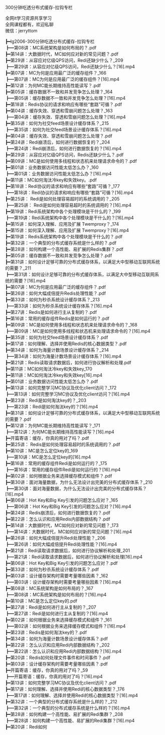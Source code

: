 300分钟吃透分布式缓存-拉钩专栏

全网it学习资源共享学习<br>全网课程都有，欢迎私聊<br>微信：jerryttom<br>

┣━lg2006-300分钟吃透分布式缓存-拉钩专栏<br> ┣━第08讲：MC系统架构是如何布局的？.pdf<br> ┣━第14讲：大数据时代，MC如何应对新的常见问题？.pdf<br> ┣━第29讲：从容应对亿级QPS访问，Redi还缺少什么？_209<br> ┣━第29讲：从容应对亿级QPS访问，Redi还缺少什么？[16].mp4<br> ┣━第07讲：MC为何是应用最广泛的缓存组件？_166<br> ┣━第07讲：MC为何是应用最广泛的缓存组件？[16].mp4<br> ┣━第12讲：为何MC能长期维持高性能读写？.pdf<br> ┣━第05讲：缓存数据不一致和并发竞争怎么处理？_164<br> ┣━第05讲：缓存数据不一致和并发竞争怎么处理？[16].mp4<br> ┣━第18讲：Redis协议的请求和响应有哪些“套路”可循？.pdf<br> ┣━第04讲：缓存失效、穿透和雪崩问题怎么处理？_163<br> ┣━第04讲：缓存失效、穿透和雪崩问题怎么处理？[16].mp4<br> ┣━第35讲：如何为社交feed场景设计缓存体系？_215<br> ┣━第35讲：如何为社交feed场景设计缓存体系？[16].mp4<br> ┣━第04讲：缓存失效、穿透和雪崩问题怎么处理？.pdf<br> ┣━第24讲：Redi崩溃后，如何进行数据恢复的？_204<br> ┣━第24讲：Redi崩溃后，如何进行数据恢复的？[16].mp4<br> ┣━第29讲：从容应对亿级QPS访问，Redis还缺少什么？.pdf<br> ┣━第09讲：MC是如何使用多线程和状态机来处理请求命令的？.pdf<br> ┣━第01讲：业务数据访问性能太低怎么办？_160<br> ┣━第01讲：业务数据访问性能太低怎么办？[16].mp4<br> ┣━第11讲：MC如何淘汰冷key和失效key。.pdf<br> ┣━第18讲：Redi协议的请求和响应有哪些“套路”可循？_177<br> ┣━第18讲：Redi协议的请求和响应有哪些“套路”可循？[16].mp4<br> ┣━第25讲： Redi是如何处理容易超时的系统调用的？_205<br> ┣━第25讲： Redi是如何处理容易超时的系统调用的？[16].mp4<br> ┣━第19讲：Redi系统架构中各个处理模块是干什么的？_199<br> ┣━第19讲：Redi系统架构中各个处理模块是干什么的？[16].mp4<br> ┣━第15讲：如何深入理解、应用及扩展 Twemproxy？_174<br> ┣━第15讲：如何深入理解、应用及扩展 Twemproxy？[16].mp4<br> ┣━第19讲：Redis系统架构中各个处理模块是干什么的？.pdf<br> ┣━第32讲：一个典型的分布式缓存系统是什么样的？.pdf<br> ┣━第28讲：如何构建一个高性能、易扩展的Redis集群？.pdf<br> ┣━第05讲：缓存数据不一致和并发竞争怎么处理？.pdf<br> ┣━第31讲：如何设计足够可靠的分布式缓存体系，以满足大中型移动互联网系统的需要？_211<br> ┣━第31讲：如何设计足够可靠的分布式缓存体系，以满足大中型移动互联网系统的需要？[16].mp4<br> ┣━第07讲：MC为何是应用最广泛的缓存组件？.pdf<br> ┣━第26讲：如何大幅成倍提升Redis处理性能？.pdf<br> ┣━第33讲：如何为秒杀系统设计缓存体系？_213<br> ┣━第33讲：如何为秒杀系统设计缓存体系？[16].mp4<br> ┣━第27讲：Redis是如何进行主从复制的？.pdf<br> ┣━第16讲：常用的缓存组件Redis是如何运行的？.pdf<br> ┣━第09讲：MC是如何使用多线程和状态机来处理请求命令的？_168<br> ┣━第09讲：MC是如何使用多线程和状态机来处理请求命令的？[16].mp4<br> ┣━第35讲：如何为社交feed场景设计缓存体系？.pdf<br> ┣━第17讲：如何理解、选择并使用Redis的核心数据类型？.pdf<br> ┣━第34讲：如何为海量计数场景设计缓存体系？_214<br> ┣━第34讲：如何为海量计数场景设计缓存体系？[16].mp4<br> ┣━第21讲：Redis读取请求数据后，如何进行协议解析和处理.pdf<br> ┣━第11讲：MC如何淘汰冷key和失效key_170<br> ┣━第11讲：MC如何淘汰冷key和失效key[16].mp4<br> ┣━第01讲：业务数据访问性能太低怎么办？.pdf<br> ┣━第13讲：如何完整学习MC协议及优化client访问？_172<br> ┣━第13讲：如何完整学习MC协议及优化client访问？[16].mp4<br> ┣━第23讲：Redi是如何淘汰key的？_203<br> ┣━第23讲：Redi是如何淘汰key的？[16].mp4<br> ┣━第31讲：如何设计足够可靠的分布式缓存体系，以满足大中型移动互联网系统的需要？.pdf<br> ┣━第12讲：为何MC能长期维持高性能读写？_171<br> ┣━第12讲：为何MC能长期维持高性能读写？[16].mp4<br> ┣━开篇寄语：缓存，你真的用对了吗？.pdf<br> ┣━第25讲： Redis是如何处理容易超时的系统调用的？.pdf<br> ┣━第10讲：MC是怎么定位key的_169<br> ┣━第10讲：MC是怎么定位key的[16].mp4<br> ┣━第16讲：常用的缓存组件Redi是如何运行的？_175<br> ┣━第16讲：常用的缓存组件Redi是如何运行的？[16].mp4<br> ┣━第02讲：如何根据业务来选择缓存模式和组件？.pdf<br> ┣━第30讲：面对海量数据，为什么无法设计出完美的分布式缓存体系？_210<br> ┣━第30讲：面对海量数据，为什么无法设计出完美的分布式缓存体系？[16].mp4<br> ┣━第06讲：Hot Key和Big Key引发的问题怎么应对？_165<br> ┣━第06讲：Hot Key和Big Key引发的问题怎么应对？[16].mp4<br> ┣━第24讲：Redis崩溃后，如何进行数据恢复的？.pdf<br> ┣━第22讲：怎么认识和应用Redis内部数据结构？.pdf<br> ┣━第14讲：大数据时代，MC如何应对新的常见问题？_173<br> ┣━第14讲：大数据时代，MC如何应对新的常见问题？[16].mp4<br> ┣━第26讲：如何大幅成倍提升Redi处理性能？_206<br> ┣━第26讲：如何大幅成倍提升Redi处理性能？[16].mp4<br> ┣━第21讲：Redi读取请求数据后，如何进行协议解析和处理_201<br> ┣━第21讲：Redi读取请求数据后，如何进行协议解析和处理[16].mp4<br> ┣━第06讲：Hot Key和Big Key引发的问题怎么应对？.pdf<br> ┣━第33讲：如何为秒杀系统设计缓存体系？.pdf<br> ┣━第03讲：设计缓存架构时需要考量哪些因素？_162<br> ┣━第03讲：设计缓存架构时需要考量哪些因素？[16].mp4<br> ┣━第08讲：MC系统架构是如何布局的？_167<br> ┣━第08讲：MC系统架构是如何布局的？[16].mp4<br> ┣━第10讲：MC是怎么定位key的.pdf<br> ┣━第27讲：Redi是如何进行主从复制的？_207<br> ┣━第27讲：Redi是如何进行主从复制的？[16].mp4<br> ┣━第02讲：如何根据业务来选择缓存模式和组件？_161<br> ┣━第02讲：如何根据业务来选择缓存模式和组件？[16].mp4<br> ┣━第23讲：Redis是如何淘汰key的？.pdf<br> ┣━第34讲：如何为海量计数场景设计缓存体系？.pdf<br> ┣━第22讲：怎么认识和应用Redi内部数据结构？_202<br> ┣━第22讲：怎么认识和应用Redi内部数据结构？[16].mp4<br> ┣━第20讲：Redis如何处理文件事件和时间事件？.pdf<br> ┣━第03讲：设计缓存架构时需要考量哪些因素？.pdf<br> ┣━开篇寄语：缓存，你真的用对了吗？_59<br> ┣━开篇寄语：缓存，你真的用对了吗？[16].mp4<br> ┣━第13讲：如何完整学习MC协议及优化client访问？.pdf<br> ┣━第17讲：如何理解、选择并使用Redi的核心数据类型？_176<br> ┣━第17讲：如何理解、选择并使用Redi的核心数据类型？[16].mp4<br> ┣━第32讲：一个典型的分布式缓存系统是什么样的？_212<br> ┣━第32讲：一个典型的分布式缓存系统是什么样的？[16].mp4<br> ┣━第28讲：如何构建一个高性能、易扩展的Redi集群？_208<br> ┣━第28讲：如何构建一个高性能、易扩展的Redi集群？[16].mp4<br> ┣━第20讲：Redi如何